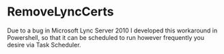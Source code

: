 # RemoveLyncCerts
Due to a bug in Microsoft Lync Server 2010 I developed this workaround in Powershell, so that it can be scheduled to run however frequently you desire via Task Scheduler.
